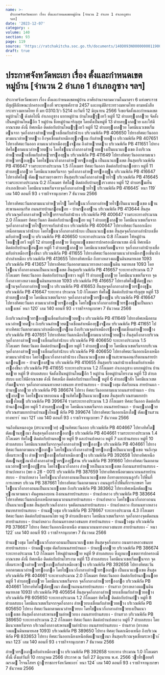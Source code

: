 ```yaml
---
name: >-
  ประกาศจังหวัดพะเยา เรื่อง ตั้งและกำหนดเขตหมู่บ้าน [จำนวน 2 อำเภอ 1 อำเภอภูซาง
  ฯลฯ]
date: '2023-12-07'
category: ง
volume: 140
section: 93
page: 119
source: 'https://ratchakitcha.soc.go.th/documents/140D093N0000000011900.pdf'
draft: true
---
```


# ประกาศจังหวัดพะเยา เรื่อง ตั้งและกำหนดเขตหมู่บ้าน [จำนวน 2 อำเภอ 1 อำเภอภูซาง ฯลฯ]

ประกาศจังหวัดพะเยา เรื่อง ตั้งและกําหนดเขตหมู่บ้าน อาศัยอํานาจตามความในมาตรา 6 แห่งพระราชบัญญัติลักษณะปกครองทองที่ พระพุทธศักราช 2457 และอนุมัติกระทรวงมหาดไทย ตามหนังสือกระทรวงมหาดไทย ที่ มท 0310.1/ว 5214 ลงวันที่ 12 มิถุนายน 2566 จึงขอจัดตั้งและกําหนดเขตหมู่บ้านไว ดังต่อไปนี้ อําเภอภูซาง แยกหมู่บ้าน บ้านใหมรุงทวี หมู่ที่ 12 ตําบลทุงกลวย จัดตั้งเป็นหมู่บ้านใหมอีก 1 หมู่บ้าน ชื่อหมู่บ้านเจริญสุข โดยตั้งเป็นหมู่ที่ 13 ตําบลทุงกลวย และให้มีอาณาเขต ดังนี้ ทิศเหนือ ติดต่อกับบ้านใหมรุงทวี หมู่ที่ 12 ตําบลทุงกลวย โดยมีแนวเขตเริ่มตนจาก จุดกึ่งกลางลําหวยตางเชื่อมกับลําน้ําบง บริเวณพิกัด PB 406650 ไปทางทิศตะวันออกตามแนวลําหวยตาง ถึงจุดเชื่อมลําเหมืองทุงจอม กับลําหวยตาง บริเวณพิกัด PB 407651 ไปทางทิศตะวันออก ตามแนวลําเหมืองทุงจอม ถึงลําหวยตาง บริเวณพิกัด PB 411651 ไปทางทิศใตตามแนวลําหวยตาง โดยใชแนวกึ่งกลางลําหวยตางเป็นแนวแบงเขต ถึงบริเวณลําหวยตางเชื่อมกับลําหวยรองขุน บริเวณพิกัด PB 411649 ไปทางทิศตะวันออกตามแนวลําหวยรองขุน โดยใชแนวกึ่งกลางลําหวยรองขุน เป็นแนวแบงเขต สิ้นสุดบริเวณพิกัด PB 416647 รวมระยะทางประมาณ 1.5 กิโลเมตร ทิศตะวันออก ติดต่อกับบ้านกอซาว หมู่ที่ 11 ตําบลทุงกลวย โดยมีแนวเขตเริ่มจาก จุดกึ่งกลางลําหวยรองขุน บริเวณพิกัด PB 416647 ไปทางทิศใต ตัดผานสวนยางพารา สิ้นสุดบริเวณกึ่งกลางลําหวยไร บริเวณพิกัด PB 416645 รวมระยะทางประมาณ 0.2 กิโลเมตร ทิศใต ติดต่อกับบ้านทุงรวงทอง หมู่ที่ 12 ตําบลรมเย็น อําเภอเชียงคํา โดยมีแนวเขตเริ่มจากจุดกึ่งกลางลําหวยไร บริเวณพิกัด PB 416645 ้ หนา 119 ่ เลม 140 ตอนที่ 93 ง ราชกิจจานุเบกษา 7 ธันวาคม 2566

ไปทางทิศตะวันตกตามแนวลําหวยไร โดยใชแนวกึ่งกลางลําหวยไรเป็นแนวแบงเขต ผานสะพานคอนกรีต ถนนสายบ้านกอนอย - บ้านรองสาน บริเวณพิกัด PB 413644 สิ้นสุดบริเวณจุดกึ่งกลางลําหวยไรบรรจบกับลําน้ําบง บริเวณพิกัด PB 400647 รวมระยะทางประมาณ 2.0 กิโลเมตร ทิศตะวันตก ติดต่อกับบ้านกอนอย หมู่ 1 ตําบลทุงกลวย โดยมีแนวเขตเริ่มจาก จุดกึ่งกลางลําหวยไรบรรจบกับลําน้ําบง บริเวณพิกัด PB 400647 ไปทางทิศตะวันออกเฉียงเหนือตามแนวลําน้ําบง โดยใชแนวกึ่งกลางลําน้ําบง เป็นแนวแบงเขต สิ้นสุดจุดกึ่งกลางลําน้ําบงเชื่อมกับลําหวยตาง บริเวณพิกัด PB 406650 ระยะทางประมาณ 0.8 กิโลเมตร ให้หมู่บ้านใหมรุงทวี หมู่ที่ 12 ตําบลทุงกลวย ซึ่งถูกแบงเขตการปกครองมีอาณาเขต ดังนี้ ทิศเหนือ ติดต่อกับบ้านกอนอย หมู่ที่ 1 ตําบลทุงกลวย โดยมีแนวเขตเริ่มตนจาก จุดกึ่งกลางลําน้ําบงเชื่อมกับลําเหมืองรองขี้นา บริเวณพิกัด PB 411655 ไปทางทิศตะวันออกตามแนวลําเหมืองรองขี้นาถึงปากลําเหมือง บริเวณพิกัด PB 413655 ไปทางทิศเหนือ ถึงทางหลวงแผนดินหมายเลข 1093 บริเวณพิกัด PB 413657 ไปทางทิศตะวันออกตามแนวทางหลวงแผนดิน หมายเลข 1093 โดยใชแนวกึ่งกลางถนนเป็นแนวแบงเขต สิ้นสุดบริเวณพิกัด PB 416657 ระยะทางประมาณ 0.7 กิโลเมตร ทิศตะวันออก ติดต่อกับบ้านกอซาว หมู่ที่ 11 ตําบลทุงกลวย โดยมีแนวเขตเริ่มจาก จุดกึ่งกลางทางหลวงแผนดินหมายเลข 1093 บริเวณพิกัด PB 416657 ไปทางทิศใตตัดทุงนา ผานจุดกึ่งกลางลําหวยตาง บริเวณพิกัด PB 416653 สิ้นสุดจุดกึ่งกลางลําหวยรองขุน บริเวณพิกัด PB 416647 ระยะทาง ประมาณ 1.0 กิโลเมตร ทิศใต ติดต่อกับบ้านเจริญสุข หมู่ที่ 13 ตําบลทุงกลวย โดยมีแนวเขตเริ่มจาก จุดกึ่งกลางลําหวยรองขุน บริเวณพิกัด PB 416647 ไปทางทิศตะวันตก ตามแนวลําหวยรองขุน โดยใชแนวกึ่งกลางลําหวยรองขุนเป็นแนวแบงเขต ้ หนา 120 ่ เลม 140 ตอนที่ 93 ง ราชกิจจานุเบกษา 7 ธันวาคม 2566

ถึงบริเวณลําหวยรองขุนเชื่อมกับลําหวยตาง บริเวณพิกัด PB 411649 ไปทางทิศเหนือตามแนวลําหวยตาง ถึงบริเวณลําหวยตางเชื่อมลําเหมืองทุงจอม บริเวณพิกัด PB 411651 ไปทางทิศตะวันตกตามแนวลําเหมืองทุงจอม ถึงบริเวณจุดลําเหมืองรองจอมเชื่อมลําหวยตาง บริเวณพิกัด PB 407651 ไปทางทิศตะวันตกเฉียงใตตามแนวลําหวยตาง สิ้นสุดกึ่งกลางบริเวณ จุดกึ่งกลางลําหวยตางเชื่อมกับลําน้ําบง บริเวณพิกัด PB 406650 ระยะทางประมาณ 1.5 กิโลเมตร ทิศตะวันตก ติดต่อบ้านกอนอย หมู่ที่ 1 ตําบลทุงกลวย โดยมีแนวเขตเริ่มจากบริเวณ จุดกึ่งกลางลําหวยตางเชื่อมกับลําน้ําบง บริเวณพิกัด PB 406650 ไปทางทิศตะวันออกเฉียงเหนือตามแนวลําน้ําบง โดยใชแนวกึ่งกลางลําน้ําบง เป็นแนวแบงเขต ผานสะพานคอนกรีตถนนสายบ้านกอนอย - บ้านรองสาน บริเวณพิกัด PB 410655 สิ้นสุดบริเวณลําน้ําบงเชื่อมกับลําเหมืองรองขี้นา บริเวณพิกัด PB 411655 ระยะทางประมาณ 1.2 กิโลเมตร อําเภอภูซาง แยกหมู่บ้าน บ้านหลาย หมู่ที่ 9 ตําบลสบบง จัดตั้งเป็นหมู่บ้านใหมอีก 1 หมู่บ้าน ชื่อหมู่บ้านไทรงาม หมู่ที่ 13 ตําบลสบบง และให้มีอาณาเขต ดังนี้ ทิศเหนือ ติดต่อกับบ้านแกใหม หมู่ที่ 6 ตําบลปาสัก โดยมีแนวเขตเริ่มตนจาก จุดกึ่งกลางถนนทางหลวงชนบท สายบ้านสบบง - บ้านมวงชุม ตัดกับถนน สายบ้านแก - บ้านทุงกลวย บริเวณพิกัด PB 386674 ไปทาง ทิศตะวันออกตามแนวถนนสายบ้านแก - บ้านทุงกลวย โดยใชแนวขอบถนน ดานทิศใตเป็นแนวแบงเขต สิ้นสุดบริเวณสามแยกบ้านมงใหม บริเวณพิกัด PB 399674 รวมระยะทางประมาณ 1.3 กิโลเมตร ทิศตะวันออก ติดต่อกับบ้านกอนอย หมู่ที่ 1 ตําบลทุงกลวย โดยมีแนวเขตเริ่มจาก ถนนสายบ้านแก - บ้านทุงกลวย บริเวณสามแยกบ้านบ้านมงใหม พิกัด PB 399674 ไปทางทิศตะวันออกเฉียงใต ตัดผานสวนยางพารา ้ หนา 121 ่ เลม 140 ตอนที่ 93 ง ราชกิจจานุเบกษา 7 ธันวาคม 2566

จนถึงคันหนองกูด (สระนายชวย) ดานทิศตะวันออก บริเวณพิกัด PB 404667 ไปทางทิศใต ตัดผานทุงนา สิ้นสุดจุดกึ่งกลางรองกอ บริเวณพิกัด PB 404661 รวมระยะทางประมาณ 1.4 กิโลเมตร ทิศใต ติดต่อกับบ้านหลาย หมู่ที่ 9 และบ้านปงหลวง หมู่ที่ 7 และบ้านสบบง หมู่ที่ 10 ตําบลสบบง โดยมีแนวเขตเริ่มจากจุดกึ่งกลางลําหวยรองกอ บริเวณพิกัด PB 404661 ไปทางทิศตะวันตกตามแนวรองกอ โดยใชแนวกึ่งกลางลําหวยรองกอเป็นแนวแบงเขต จนถึงจุดเชื่อมระหวาง ลําหวยรองกอกับลําเหมืองขวาง บริเวณพิกัด PB 392658 ไปทางทิศเหนือ ตัดผานทุงนาถึงกึ่งกลางลําหวยรองปูสาน บริเวณพิกัด PB 391660 ไปทางทิศตะวันตกตามแนวลําหวยรองปูสาน โดยใชแนวกึ่งกลาง ลําหวยเป็นแนวแบงเขต ถึงถนนสายบ้านสบบง - บ้านปงหลวง (พย ถ 28 - 001) บริเวณพิกัด PB 387659 ไปทางทิศเหนือตามแนวถนนสายบ้านสบบง - บ้านปงหลวง โดยใชแนวกึ่งกลางถนนเป็นแนวแบงเขต ถึงทางแยกถนนลูกรัง ไปพื้นที่การเกษตร บริเวณ PB 387661 ไปทางทิศตะวันตกตามแนว ถนนลูกรังไปพื้นที่การเกษตร โดยใชแนวกึ่งกลางถนนเป็นแนวแบงเขต ถึงบริเวณพิกัด PB 383662 ไปทางทิศเหนือตัดผาน ทุงนาตามแนว คันคูหนองบอน ถึงถนนสายบ้านสบบง - บ้านปงหลวง บริเวณพิกัด PB 383664 ไปทางทิศตะวันตกเฉียงเหนือตามแนวถนนสายบ้านสบบง - บ้านปงหลวง โดยใชแนวกึ่งกลางถนนเป็นแนวแบงเขต สิ้นสุดบริเวณกึ่งกลาง จุดตัดถนนสายบ้านสบบง - บ้านปงหลวง กับถนนทางหลวงชนบทสายบ้านสบบง - บ้านมวงชุม บริเวณพิกัด PB 378667 ระยะทางประมาณ 4.3 กิโลเมตร ทิศตะวันตก ติดต่อกับบ้านดอนไชย หมู่ 9 ตําบลเชียงแรง โดยมีแนวเขตเริ่มจาก จุดกึ่งกลางจุดตัดถนนสายบ้านสบบง - บ้านปงหลวง กับถนนทางหลวงชนบท สายบ้านสบบง - บ้านมวงชุม บริเวณพิกัด PB 378667 ไปทาง ทิศตะวันออกเฉียงเหนือ ตามแนวถนนทางหลวงชนบท สายบ้านสบบง - ้ หนา 122 ่ เลม 140 ตอนที่ 93 ง ราชกิจจานุเบกษา 7 ธันวาคม 2566

บ้านมวงชุม โดยใชแนวกึ่งกลางถนนเป็นแนวแบงเขต สิ้นสุดจุดกึ่งกลาง ถนนทางหลวงชนบท สายบ้านสบบง - บ้านมวงชุม ตัดกับถนนสายบ้านแก - บ้านทุงกลวย บริเวณพิกัด PB 386674 ระยะทางประมาณ 1.0 กิโลเมตร ให้หมู่บ้านหลาย หมู่ที่ 9 ตําบลสบบง ซึ่งถูกแบงเขตการปกครองมีอาณาเขต ดังนี้ ทิศเหนือ ติดต่อกับบ้านไทรงาม หมู่ที่ 13 ตําบลสบบง โดยมีแนวเขตเริ่มตนจาก จุดเชื่อมระหวางลําหวยรองกอกับลําเหมืองขวาง บริเวณพิกัด PB 392658 ไปทางทิศตะวันออกตามแนวลําหวยรองกอ โดยใชแนวกึ่งกลางลําหวยรองกอ เป็นแนวแบงเขต สิ้นสุดบริเวณพิกัด PB 404661 ระยะทางประมาณ 2.0 กิโลเมตร ทิศตะวันออก ติดต่อกับบ้านกอนอย หมู่ที่ 1 ตําบลทุงกลวย โดยมีแนวเขตเริ่มจาก จุดกึ่งกลางลําหวยรองกอ บริเวณพิกัด PB 404661 ไปทางทิศใตตัดทุงนา ตัดผานถนนสายบ้านสบบง - บ้านฮวก (ทางหลวงแผนดินหมายเลข 1093) บริเวณพิกัด PB 405654 สิ้นสุดจุดกึ่งกลางลําหวยบงเชื่อมกับลําหวยตาง บริเวณพิกัด PB 605650 ระยะทางประมาณ 1.2 กิโลเมตร ทิศใต ติดต่อกับบ้านปว หมู่ที่ 8 ตําบลสบบง โดยมีแนวเขตเริ่มจากจุดกึ่งกลาง ลําหวยบงเชื่อมกับลําหวยตาง บริเวณพิกัด PB 605650 ไปทาง ทิศตะวันตกตามแนวลําหวยบง โดยใชแนวกึ่งกลางลําหวยบงเป็นแนวแบงเขต สิ้นสุดกึ่งกลางสะพานขามลําหวยบง ถนนสายบ้านสบบง - บ้านฮวก บริเวณพิกัด PB 389650 ระยะทางประมาณ 2.2 กิโลเมตร ทิศตะวันตก ติดต่อบ้านปงหลวง หมู่ที่ 7 ตําบลสบบง โดยมีแนวเขตเริ่มจาก บริเวณกึ่งกลางสะพานขามลําน้ําบง ถนนสายบ้านสบบง - บ้านฮวก (ทางหลวงแผนดินหมายเลข 1093) บริเวณพิกัด PB 389650 ไปทาง ทิศตะวันตกเฉียงเหนือ ถึงบริเวณพิกัด PB 833653 ไปทาง ทิศตะวันออกเฉียงเหนือตัดผานทุงนา สิ้นสุดบริเวณจุดเชื่อมระหวาง ้ หนา 123 ่ เลม 140 ตอนที่ 93 ง ราชกิจจานุเบกษา 7 ธันวาคม 2566

ลําหวยรองกอกับลําเหมืองขวาง บริเวณพิกัด PB 392658 ระยะทาง ประมาณ 1.0 กิโลเมตร ทั้งนี้ ตั้งแต่วันที่ 10 กรกฎาคม 2566 ประกาศ ณ วันที่ 27 มิถุนายน พ.ศ. 2566 วาที่รอยตรี ณรงค โรจนโสทร ผู้วาราชการจังหวัดพะเยา ้ หนา 124 ่ เลม 140 ตอนที่ 93 ง ราชกิจจานุเบกษา 7 ธันวาคม 2566
